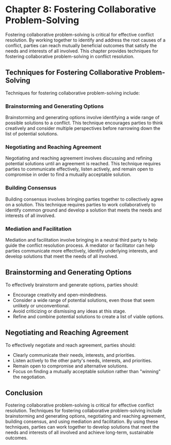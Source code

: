 Chapter 8: Fostering Collaborative Problem-Solving
==================================================

Fostering collaborative problem-solving is critical for effective conflict resolution. By working together to identify and address the root causes of a conflict, parties can reach mutually beneficial outcomes that satisfy the needs and interests of all involved. This chapter provides techniques for fostering collaborative problem-solving in conflict resolution.

Techniques for Fostering Collaborative Problem-Solving
------------------------------------------------------

Techniques for fostering collaborative problem-solving include:

### Brainstorming and Generating Options

Brainstorming and generating options involve identifying a wide range of possible solutions to a conflict. This technique encourages parties to think creatively and consider multiple perspectives before narrowing down the list of potential solutions.

### Negotiating and Reaching Agreement

Negotiating and reaching agreement involves discussing and refining potential solutions until an agreement is reached. This technique requires parties to communicate effectively, listen actively, and remain open to compromise in order to find a mutually acceptable solution.

### Building Consensus

Building consensus involves bringing parties together to collectively agree on a solution. This technique requires parties to work collaboratively to identify common ground and develop a solution that meets the needs and interests of all involved.

### Mediation and Facilitation

Mediation and facilitation involve bringing in a neutral third party to help guide the conflict resolution process. A mediator or facilitator can help parties communicate more effectively, identify underlying interests, and develop solutions that meet the needs of all involved.

Brainstorming and Generating Options
------------------------------------

To effectively brainstorm and generate options, parties should:

* Encourage creativity and open-mindedness.
* Consider a wide range of potential solutions, even those that seem unlikely or unconventional.
* Avoid criticizing or dismissing any ideas at this stage.
* Refine and combine potential solutions to create a list of viable options.

Negotiating and Reaching Agreement
----------------------------------

To effectively negotiate and reach agreement, parties should:

* Clearly communicate their needs, interests, and priorities.
* Listen actively to the other party's needs, interests, and priorities.
* Remain open to compromise and alternative solutions.
* Focus on finding a mutually acceptable solution rather than "winning" the negotiation.

Conclusion
----------

Fostering collaborative problem-solving is critical for effective conflict resolution. Techniques for fostering collaborative problem-solving include brainstorming and generating options, negotiating and reaching agreement, building consensus, and using mediation and facilitation. By using these techniques, parties can work together to develop solutions that meet the needs and interests of all involved and achieve long-term, sustainable outcomes.
